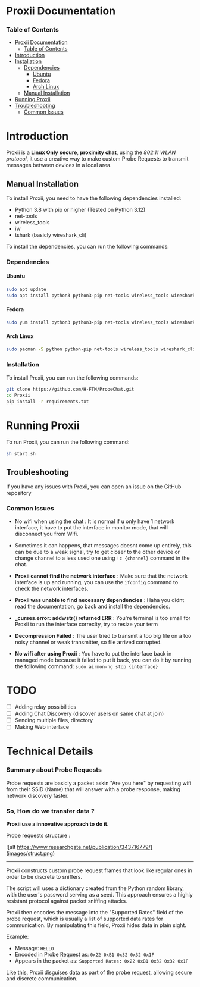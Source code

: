 # Proxii Documentation

### Table of Contents

- [Proxii Documentation](#proxii-documentation)
  - [Table of Contents](#table-of-contents)
- [Introduction](#introduction)
- [Installation](#installation)
  - [Dependencies](#dependencies)
    - [Ubuntu](#ubuntu)
    - [Fedora](#fedora)
    - [Arch Linux](#arch-linux)
  - [Manual Installation](#manual-installation)
- [Running Proxii](#running-proxii)
- [Troubleshooting](#troubleshooting)
  - [Common Issues](#common-issues)
  
# Introduction

Proxii is a **Linux Only** **secure**, **proximity chat**, using the *802.11 WLAN protocol*, it use a creative way to make custom Probe Requests to transmit messages between devices in a local area.

## Manual Installation

To install Proxii, you need to have the following dependencies installed:

- Python 3.8 with pip or higher (Tested on Python 3.12)
- net-tools
- wireless_tools
- iw
- tshark (basicly wireshark_cli)

To install the dependencies, you can run the following commands:

### Dependencies

#### Ubuntu
```bash
sudo apt update
sudo apt install python3 python3-pip net-tools wireless_tools wireshark_cli
```

#### Fedora
```bash
sudo yum install python3 python3-pip net-tools wireless_tools wireshark_cli
```

#### Arch Linux
```bash
sudo pacman -S python python-pip net-tools wireless_tools wireshark_cli
```

### Installation

To install Proxii, you can run the following commands:

```bash
git clone https://github.com/H-FTM/ProbeChat.git
cd Proxii
pip install -r requirements.txt
```

# Running Proxii

To run Proxii, you can run the following command:

```bash
sh start.sh
```

## Troubleshooting

If you have any issues with Proxii, you can open an issue on the GitHub repository 

### Common Issues

- No wifi when using the chat : It is normal if u only have 1 network interface, it have to put the interface in monitor mode, that will disconnect you from Wifi.

- Sometimes it can happens, that messages doesnt come up entirely, this can be due to a weak signal, try to get closer to the other device or change channel to a less used one using ```!c {channel}``` command in the chat.

- **Proxii cannot find the network interface** : Make sure that the network interface is up and running, you can use the `ifconfig` command to check the network interfaces.

- **Proxii was unable to find necessary dependencies** : Haha you didnt read the documentation, go back and install the dependencies.

- **_curses.error: addwstr() returned ERR** : You're terminal is too small for Proxii to run the interface correclty, try to resize your term

- **Decompression Failed** : The user tried to transmit a too big file on a too noisy channel or weak transmitter, so file arrived corrupted.

- **No wifi after using Proxii** : You have to put the interface back in managed mode because it failed to put it back, you can do it by running the following command: ```sudo airmon-ng stop {interface}```

# TODO

- [ ] Adding relay possibilities
- [ ] Adding Chat Discovery (discover users on same chat at join)
- [ ] Sending multiple files, directory
- [ ] Making Web interface

# Technical Details

### Summary about Probe Requests
Probe requests are basicly a packet askin "Are you here" by requesting wifi from their SSID (Name) that will answer with a probe response, making network discovery faster.

### So, How do we transfer data ?
**Proxii use a innovative approach to do it.**

Probe requests structure : 

![alt https://www.researchgate.net/publication/343716779/](images/struct.png)

---
Proxii constructs custom probe request frames that look like regular ones in order to be discrete to sniffers.

The script will uses a dictionary created from the Python random library, with the user's password serving as a seed. This approach ensures a highly resistant protocol against packet sniffing attacks.

Proxii then encodes the message into the "Supported Rates" field of the probe request, which is usually a list of supported data rates for communication. By manipulating this field, Proxii hides data in plain sight.

Example:

- Message: `HELLO`
- Encoded in Probe Request as: `0x22 0xB1 0x32 0x32 0x1F`
- Appears in the packet as: `Supported Rates: 0x22 0xB1 0x32 0x32 0x1F`

Like this, Proxii disguises data as part of the probe request, allowing secure and discrete communication.
